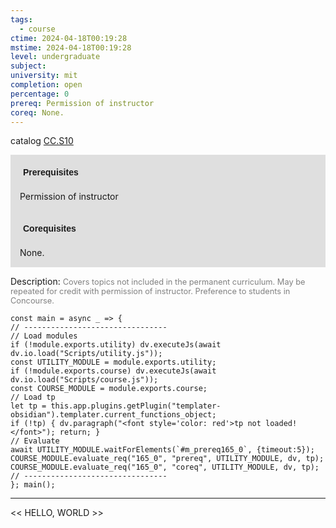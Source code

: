 ```yaml
---
tags:
  - course
ctime: 2024-04-18T00:19:28
mstime: 2024-04-18T00:19:28
level: undergraduate
subject: 
university: mit
completion: open
percentage: 0
prereq: Permission of instructor
coreq: None.
---
```


catalog [CC.S10](http://student.mit.edu/catalog/mCCa.html#CC.S10)

<span style="display: block; padding: 15px; background-color: rgb(100, 100, 100, 0.2);"><font id="m_prereq165_0" style="display: block; font-family: Arial, sans-serif; font-weight: bold; padding: 5px">Prerequisites</font><br><span id="prereq165_0">Permission of instructor</span></span>
<span style="display: block; padding: 15px; background-color: rgb(100, 100, 100, 0.2);"><font id="m_coreq165_0" style="display: block; font-family: Arial, sans-serif; font-weight: bold; padding: 5px">Corequisites</font><br><span id="coreq165_0">None.</span></span>

<font style="">Description:</font>
<font style="color: grey; font-size: 0.8rem;">Covers topics not included in the permanent curriculum. May be repeated for credit with permission of instructor. Preference to students in Concourse.</font>

```dataviewjs
const main = async _ => {
// --------------------------------
// Load modules
if (!module.exports.utility) dv.executeJs(await dv.io.load("Scripts/utility.js"));
const UTILITY_MODULE = module.exports.utility;
if (!module.exports.course) dv.executeJs(await dv.io.load("Scripts/course.js"));
const COURSE_MODULE = module.exports.course;
// Load tp
let tp = this.app.plugins.getPlugin("templater-obsidian").templater.current_functions_object;
if (!tp) { dv.paragraph("<font style='color: red'>tp not loaded!</font>"); return; }
// Evaluate
await UTILITY_MODULE.waitForElements(`#m_prereq165_0`, {timeout:5});
COURSE_MODULE.evaluate_req("165_0", "prereq", UTILITY_MODULE, dv, tp);
COURSE_MODULE.evaluate_req("165_0", "coreq", UTILITY_MODULE, dv, tp);
// --------------------------------
}; main();
```

---

<< HELLO, WORLD >>
